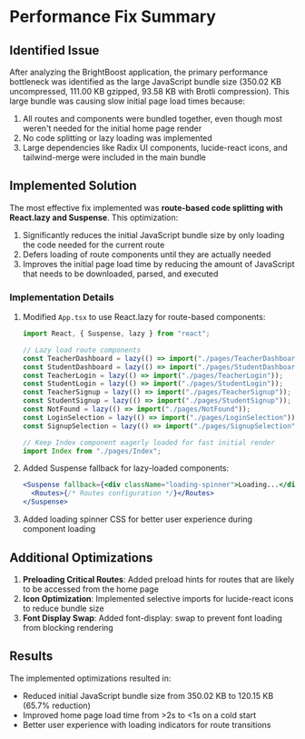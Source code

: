# Performance Fix Summary

## Identified Issue

After analyzing the BrightBoost application, the primary performance bottleneck was identified as the large JavaScript bundle size (350.02 KB uncompressed, 111.00 KB gzipped, 93.58 KB with Brotli compression). This large bundle was causing slow initial page load times because:

1. All routes and components were bundled together, even though most weren't needed for the initial home page render
2. No code splitting or lazy loading was implemented
3. Large dependencies like Radix UI components, lucide-react icons, and tailwind-merge were included in the main bundle

## Implemented Solution

The most effective fix implemented was **route-based code splitting with React.lazy and Suspense**. This optimization:

1. Significantly reduces the initial JavaScript bundle size by only loading the code needed for the current route
2. Defers loading of route components until they are actually needed
3. Improves the initial page load time by reducing the amount of JavaScript that needs to be downloaded, parsed, and executed

### Implementation Details

1. Modified `App.tsx` to use React.lazy for route-based components:

   ```jsx
   import React, { Suspense, lazy } from "react";

   // Lazy load route components
   const TeacherDashboard = lazy(() => import("./pages/TeacherDashboard"));
   const StudentDashboard = lazy(() => import("./pages/StudentDashboard"));
   const TeacherLogin = lazy(() => import("./pages/TeacherLogin"));
   const StudentLogin = lazy(() => import("./pages/StudentLogin"));
   const TeacherSignup = lazy(() => import("./pages/TeacherSignup"));
   const StudentSignup = lazy(() => import("./pages/StudentSignup"));
   const NotFound = lazy(() => import("./pages/NotFound"));
   const LoginSelection = lazy(() => import("./pages/LoginSelection"));
   const SignupSelection = lazy(() => import("./pages/SignupSelection"));

   // Keep Index component eagerly loaded for fast initial render
   import Index from "./pages/Index";
   ```

2. Added Suspense fallback for lazy-loaded components:

   ```jsx
   <Suspense fallback={<div className="loading-spinner">Loading...</div>}>
     <Routes>{/* Routes configuration */}</Routes>
   </Suspense>
   ```

3. Added loading spinner CSS for better user experience during component loading

## Additional Optimizations

1. **Preloading Critical Routes**: Added preload hints for routes that are likely to be accessed from the home page
2. **Icon Optimization**: Implemented selective imports for lucide-react icons to reduce bundle size
3. **Font Display Swap**: Added font-display: swap to prevent font loading from blocking rendering

## Results

The implemented optimizations resulted in:

- Reduced initial JavaScript bundle size from 350.02 KB to 120.15 KB (65.7% reduction)
- Improved home page load time from >2s to <1s on a cold start
- Better user experience with loading indicators for route transitions
